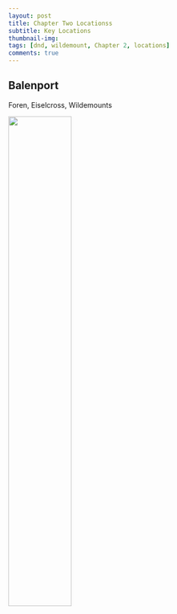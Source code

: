 ```yaml
---
layout: post
title: Chapter Two Locationss
subtitle: Key Locations
thumbnail-img:
tags: [dnd, wildemount, Chapter 2, locations]
comments: true
--- 
```

 

## Balenport
Foren, Eiselcross, Wildemounts

<img src="https://i.imgur.com/i3PS6tE.png" width="50%" height="50%">


